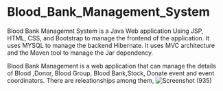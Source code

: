# Blood_Bank_Management_System
Blood Bank Managemnt System is a Java Web application Using JSP, HTML, CSS, and Bootstrap to manage the frontend of the application. It uses MYSQL  to manage the backend Hibernate.  It uses MVC architecture and the Maven tool to manage the Jar dependency.

Blood Bank Management is a web application that can manage the details of Blood ,Donor, Blood Group, Blood Bank,Stock, Donate event and event coordinators.
There are releationships among them,
![Screenshot (935)](https://user-images.githubusercontent.com/101270271/196021513-748adcc0-04dc-49f1-8ddb-83763eec1ccf.png)
